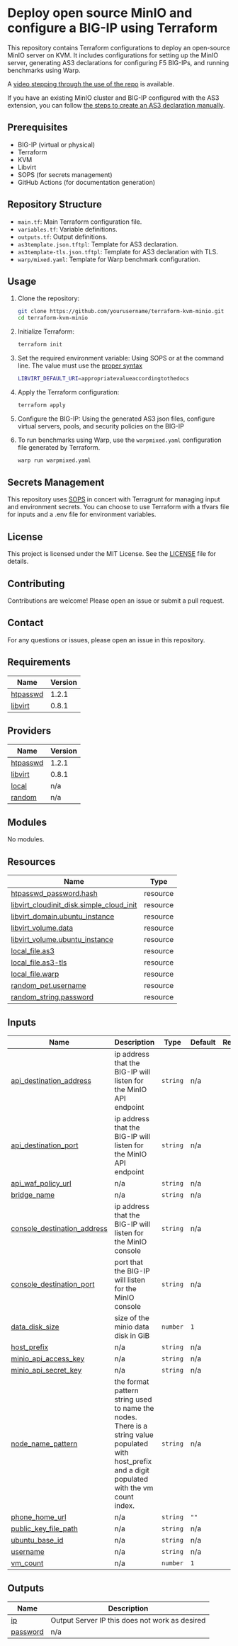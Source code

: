 # Deploy open source MinIO and configure a BIG-IP using Terraform

This repository contains Terraform configurations to deploy an open-source MinIO server on KVM. It includes configurations for setting up the MinIO server, generating AS3 declarations for configuring F5 BIG-IPs, and running benchmarks using Warp. 

A [video stepping through the use of the repo](https://www.youtube.com/watch?v=Lstwn07qW7A) is available.

If you have an existing MinIO cluster and BIG-IP configured with the AS3 extension, you can follow [the steps to create an AS3 declaration manually](./MANUALAS3.md).

## Prerequisites

- BIG-IP (virtual or physical)
- Terraform
- KVM
- Libvirt
- SOPS (for secrets management)
- GitHub Actions (for documentation generation)

## Repository Structure

- `main.tf`: Main Terraform configuration file.
- `variables.tf`: Variable definitions.
- `outputs.tf`: Output definitions.
- `as3template.json.tftpl`: Template for AS3 declaration.
- `as3template-tls.json.tftpl`: Template for AS3 declaration with TLS.
- `warp/mixed.yaml`: Template for Warp benchmark configuration.

## Usage

1. Clone the repository:
    ```sh
    git clone https://github.com/yourusername/terraform-kvm-minio.git
    cd terraform-kvm-minio
    ```

2. Initialize Terraform:
    ```sh
    terraform init
    ```

3. Set the required environment variable: 
    Using SOPS or at the command line. The value must use the [proper syntax](https://libvirt.org/uri.html)
    ```sh
    LIBVIRT_DEFAULT_URI=appropriatevalueaccordingtothedocs
    ```

4. Apply the Terraform configuration:
    ```sh
    terraform apply
    ```

5. Configure the BIG-IP:
    Using the generated AS3 json files, configure virtual servers, pools, and security policies on the BIG-IP

6. To run benchmarks using Warp, use the `warpmixed.yaml` configuration file generated by Terraform.
    ```sh
    warp run warpmixed.yaml
    ```

## Secrets Management

This repository uses [SOPS](https://github.com/getsops/sops?tab=readme-ov-file#usage) in concert with Terragrunt for managing input and environment secrets. You can choose to use Terraform with a tfvars file for inputs and a .env file for environment variables.

## License

This project is licensed under the MIT License. See the [LICENSE](LICENSE) file for details.

## Contributing

Contributions are welcome! Please open an issue or submit a pull request.

## Contact

For any questions or issues, please open an issue in this repository.



<!-- BEGIN_TF_DOCS -->
## Requirements

| Name | Version |
|------|---------|
| <a name="requirement_htpasswd"></a> [htpasswd](#requirement\_htpasswd) | 1.2.1 |
| <a name="requirement_libvirt"></a> [libvirt](#requirement\_libvirt) | 0.8.1 |

## Providers

| Name | Version |
|------|---------|
| <a name="provider_htpasswd"></a> [htpasswd](#provider\_htpasswd) | 1.2.1 |
| <a name="provider_libvirt"></a> [libvirt](#provider\_libvirt) | 0.8.1 |
| <a name="provider_local"></a> [local](#provider\_local) | n/a |
| <a name="provider_random"></a> [random](#provider\_random) | n/a |

## Modules

No modules.

## Resources

| Name | Type |
|------|------|
| [htpasswd_password.hash](https://registry.terraform.io/providers/loafoe/htpasswd/1.2.1/docs/resources/password) | resource |
| [libvirt_cloudinit_disk.simple_cloud_init](https://registry.terraform.io/providers/dmacvicar/libvirt/0.8.1/docs/resources/cloudinit_disk) | resource |
| [libvirt_domain.ubuntu_instance](https://registry.terraform.io/providers/dmacvicar/libvirt/0.8.1/docs/resources/domain) | resource |
| [libvirt_volume.data](https://registry.terraform.io/providers/dmacvicar/libvirt/0.8.1/docs/resources/volume) | resource |
| [libvirt_volume.ubuntu_instance](https://registry.terraform.io/providers/dmacvicar/libvirt/0.8.1/docs/resources/volume) | resource |
| [local_file.as3](https://registry.terraform.io/providers/hashicorp/local/latest/docs/resources/file) | resource |
| [local_file.as3-tls](https://registry.terraform.io/providers/hashicorp/local/latest/docs/resources/file) | resource |
| [local_file.warp](https://registry.terraform.io/providers/hashicorp/local/latest/docs/resources/file) | resource |
| [random_pet.username](https://registry.terraform.io/providers/hashicorp/random/latest/docs/resources/pet) | resource |
| [random_string.password](https://registry.terraform.io/providers/hashicorp/random/latest/docs/resources/string) | resource |

## Inputs

| Name | Description | Type | Default | Required |
|------|-------------|------|---------|:--------:|
| <a name="input_api_destination_address"></a> [api\_destination\_address](#input\_api\_destination\_address) | ip address that the BIG-IP will listen for the MinIO API endpoint | `string` | n/a | yes |
| <a name="input_api_destination_port"></a> [api\_destination\_port](#input\_api\_destination\_port) | ip address that the BIG-IP will listen for the MinIO API endpoint | `string` | n/a | yes |
| <a name="input_api_waf_policy_url"></a> [api\_waf\_policy\_url](#input\_api\_waf\_policy\_url) | n/a | `string` | n/a | yes |
| <a name="input_bridge_name"></a> [bridge\_name](#input\_bridge\_name) | n/a | `string` | n/a | yes |
| <a name="input_console_destination_address"></a> [console\_destination\_address](#input\_console\_destination\_address) | ip address that the BIG-IP will listen for the MinIO console | `string` | n/a | yes |
| <a name="input_console_destination_port"></a> [console\_destination\_port](#input\_console\_destination\_port) | port that the BIG-IP will listen for the MinIO console | `string` | n/a | yes |
| <a name="input_data_disk_size"></a> [data\_disk\_size](#input\_data\_disk\_size) | size of the minio data disk in GiB | `number` | `1` | no |
| <a name="input_host_prefix"></a> [host\_prefix](#input\_host\_prefix) | n/a | `string` | n/a | yes |
| <a name="input_minio_api_access_key"></a> [minio\_api\_access\_key](#input\_minio\_api\_access\_key) | n/a | `string` | n/a | yes |
| <a name="input_minio_api_secret_key"></a> [minio\_api\_secret\_key](#input\_minio\_api\_secret\_key) | n/a | `string` | n/a | yes |
| <a name="input_node_name_pattern"></a> [node\_name\_pattern](#input\_node\_name\_pattern) | the format pattern string used to name the nodes. There is a string value populated with host\_prefix and a digit populated with the vm count index. | `string` | n/a | yes |
| <a name="input_phone_home_url"></a> [phone\_home\_url](#input\_phone\_home\_url) | n/a | `string` | `""` | no |
| <a name="input_public_key_file_path"></a> [public\_key\_file\_path](#input\_public\_key\_file\_path) | n/a | `string` | n/a | yes |
| <a name="input_ubuntu_base_id"></a> [ubuntu\_base\_id](#input\_ubuntu\_base\_id) | n/a | `string` | n/a | yes |
| <a name="input_username"></a> [username](#input\_username) | n/a | `string` | n/a | yes |
| <a name="input_vm_count"></a> [vm\_count](#input\_vm\_count) | n/a | `number` | `1` | no |

## Outputs

| Name | Description |
|------|-------------|
| <a name="output_ip"></a> [ip](#output\_ip) | Output Server IP this does not work as desired |
| <a name="output_password"></a> [password](#output\_password) | n/a |
<!-- END_TF_DOCS -->